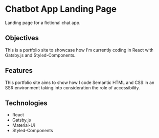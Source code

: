 # Chatbot App Landing Page

Landing page for a fictional chat app.

## Objectives

This is a portfolio site to showcase how I'm currently coding in React with Gatsby.js and Styled-Components.

## Features

This portfolio site aims to show how I code Semantic HTML and CSS in an SSR environment taking into consideration the role of accessibility.

## Technologies

-   React
-   Gatsby.js
-   Material-Ui
-   Styled-Components
